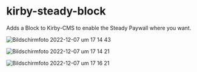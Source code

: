 # kirby-steady-block
 Adds a Block to Kirby-CMS to enable the Steady Paywall where you want.

![Bildschirm­foto 2022-12-07 um 17 14 43](https://user-images.githubusercontent.com/2411246/206232192-abdd5b26-9dbd-4087-835d-cc4a0bb2d3de.png)

![Bildschirm­foto 2022-12-07 um 17 14 21](https://user-images.githubusercontent.com/2411246/206232212-9ea76e6b-4611-4ac2-afbe-57ff5deff7ef.png)

![Bildschirm­foto 2022-12-07 um 17 16 21](https://user-images.githubusercontent.com/2411246/206232485-86a09b68-4132-4acb-8cce-78ec15571e3e.png)
